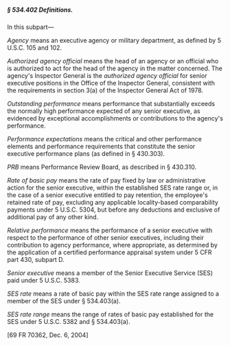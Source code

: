 ##### § 534.402 Definitions. #####

In this subpart—

*Agency* means an executive agency or military department, as defined by 5 U.S.C. 105 and 102.

*Authorized agency official* means the head of an agency or an official who is authorized to act for the head of the agency in the matter concerned. The agency's Inspector General is the *authorized agency official* for senior executive positions in the Office of the Inspector General, consistent with the requirements in section 3(a) of the Inspector General Act of 1978.

*Outstanding performance* means performance that substantially exceeds the normally high performance expected of any senior executive, as evidenced by exceptional accomplishments or contributions to the agency's performance.

*Performance expectations* means the critical and other performance elements and performance requirements that constitute the senior executive performance plans (as defined in § 430.303).

*PRB* means Performance Review Board, as described in § 430.310.

*Rate of basic pay* means the rate of pay fixed by law or administrative action for the senior executive, within the established SES rate range or, in the case of a senior executive entitled to pay retention, the employee's retained rate of pay, excluding any applicable locality-based comparability payments under 5 U.S.C. 5304, but before any deductions and exclusive of additional pay of any other kind.

*Relative performance* means the performance of a senior executive with respect to the performance of other senior executives, including their contribution to agency performance, where appropriate, as determined by the application of a certified performance appraisal system under 5 CFR part 430, subpart D.

*Senior executive* means a member of the Senior Executive Service (SES) paid under 5 U.S.C. 5383.

*SES rate* means a rate of basic pay within the SES rate range assigned to a member of the SES under § 534.403(a).

*SES rate range* means the range of rates of basic pay established for the SES under 5 U.S.C. 5382 and § 534.403(a).

[69 FR 70362, Dec. 6, 2004]